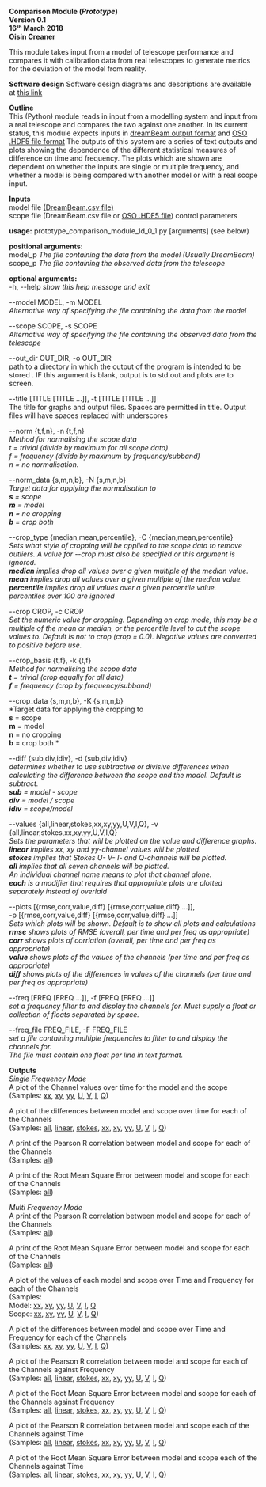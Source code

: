 **Comparison Module (*Prototype*)\
Version 0.1\
16ᵗʰ March 2018\
Oisin Creaner**

This module takes input from a model of telescope performance and
compares it with calibration data from real telescopes to generate
metrics for the deviation of the model from reality.


**Software design**
Software design diagrams and descriptions are available at [this link](/comparison_module/Comparison_Module.md)

**Outline**\
This (Python) module reads in input from a modelling system and input 
from a real telescope and compares the two against one another. In its
current status, this module expects inputs in 
[dreamBeam output format](/data_descriptions/DreamBeam_Source_data_description.md) and 
[OSO .HDF5 file format](/data_descriptions/OSO_HDF5.md)
The outputs of this system are a series of text outputs and
plots showing the dependence of the different statistical measures of difference
on time and frequency.  The plots which are shown are dependent on whether 
the inputs are single or multiple frequency, and whether a model is being 
compared with another model or with a real scope input.

**Inputs**\
model file [(DreamBeam.csv file)](/data_descriptions/DreamBeam_Source_data_description.md)\
scope file (DreamBeam.csv file or [OSO .HDF5 file](/data_descriptions/OSO_HDF5.md))
control parameters

**usage:**
prototype_comparison_module_1d_0_1.py \[arguments\] (see below)

**positional arguments:**\
  model_p               *The file containing the data from the model (Usually
                        DreamBeam)*\
  scope_p               *The file containing the observed data from the
                        telescope*

**optional arguments:**\
  -h, --help            *show this help message and exit*
  
  --model MODEL, -m MODEL\
  *Alternative way of specifying the file containing the data from the model*
  
  --scope SCOPE, -s SCOPE\
  *Alternative way of specifying the file containing the observed data from the telescope*
  
  --out_dir OUT_DIR, -o OUT_DIR\
path to a directory in which the output of the program 
is intended to be stored . IF this argument is blank,
output is to std.out and plots are to screen.

  --title [TITLE [TITLE ...]], -t [TITLE [TITLE ...]]\
The title for graphs and output files. Spaces are
permitted in title. Output files will have spaces
replaced with underscores

  --norm {t,f,n}, -n {t,f,n}\
  *Method for normalising the scope data\
  t = trivial (divide by maximum for all scope data)\
  f = frequency (divide by maximum by frequency/subband)\
  n = no normalisation.*
  
  --norm_data {s,m,n,b}, -N {s,m,n,b}\
*Target data for applying the normalisation to \
**s** = scope \
**m** = model \
**n** = no cropping \
**b** = crop both*
                        
  --crop_type {median,mean,percentile}, -C {median,mean,percentile}\
  *Sets what style of cropping will be applied to the scope data to remove 
outliers. A value for --crop must also be specified or this argument is ignored. \
        **median** implies drop all values over a given multiple of the median value.\
        **mean** implies drop all values over a given multiple of the median value.\
        **percentile** implies drop all values over a given percentile value.\
          percentiles over 100 are ignored*
          
  --crop CROP, -c CROP  \
*Set the numeric value for cropping. Depending on crop mode, this may be a 
multiple of the mean or median, or the percentile level to cut the scope values
 to. Default is not to crop (crop = 0.0). Negative values are converted to 
 positive before use.*
 
  --crop_basis {t,f}, -k {t,f}\
 *Method for normalising the scope data \
**t** = trivial (crop equally for all data) \
**f** = frequency (crop by frequency/subband)*

  --crop_data {s,m,n,b}, -K {s,m,n,b}\
*Target data for applying the cropping to \
**s** = scope \
**m** = model \
**n** = no cropping \
**b** = crop both *

  --diff {sub,div,idiv}, -d {sub,div,idiv}\
  *determines whether to use subtractive or divisive differences when 
  calculating the difference between the scope and the model. Default 
  is subtract.\
  **sub** = model - scope\
  **div** = model / scope\
  **idiv** = scope/model*
  
  --values {all,linear,stokes,xx,xy,yy,U,V,I,Q}, -v {all,linear,stokes,xx,xy,yy,U,V,I,Q}\
  *Sets the parameters that will be plotted on the value and difference graphs.\
  **linear** implies xx, xy and yy-channel values will be plotted.\
  **stokes** implies that Stokes U- V- I- and Q-channels will be plotted.\
  **all** implies that all seven channels will be plotted.\
  An individual channel name means to plot that channel alone.\
  **each** is a modifier that requires that appropriate plots are plotted separately instead of overlaid*
  
  --plots [{rmse,corr,value,diff} [{rmse,corr,value,diff} ...]], \
  -p [{rmse,corr,value,diff} [{rmse,corr,value,diff} ...]]\
*Sets which plots will be shown.  Default is to show all plots and calculations\
**rmse** shows plots of RMSE (overall, per time and per freq as appropriate)\
**corr** shows plots of corrlation (overall, per time and per freq as appropriate)\
**value** shows plots of the values of the channels (per time and per freq as appropriate)\
**diff** shows plots of the differences in values of the channels (per time and per freq as appropriate)*

  --freq [FREQ [FREQ ...]], -f [FREQ [FREQ ...]]\
*set a frequency filter to and display the channels for.   Must supply a float or collection of floats separated by space.*

  --freq_file FREQ_FILE, -F FREQ_FILE\
*set a file containing multiple frequencies to filter to and display the channels for.\
The file must contain one float per line in text format.*
                        
**Outputs**\
*Single Frequency Mode*\
A plot of the Channel values over time for the model and the scope\
(Samples: 
[xx](https://zenodo.org/record/1212523/files/se_607_HBA_150MHz_24h_xx_vals_1f.png),
[xy](https://zenodo.org/record/1212523/files/se_607_HBA_150MHz_24h_xy_vals_1f.png),
[yy](https://zenodo.org/record/1212523/files/se_607_HBA_150MHz_24h_yy_vals_1f.png),
[U](https://zenodo.org/record/1212523/files/se_607_HBA_150MHz_24h_U_vals_1f.png),
[V](https://zenodo.org/record/1212523/files/se_607_HBA_150MHz_24h_V_vals_1f.png), 
[I](https://zenodo.org/record/1212523/files/se_607_HBA_150MHz_24h_I_vals_1f.png),
[Q](https://zenodo.org/record/1212523/files/se_607_HBA_150MHz_24h_Q_vals_1f.png))

A plot of the differences between model and scope over time for each of the Channels\
(Samples: 
[all](https://zenodo.org/record/1212523/files/se_607_HBA_150MHz_24h_diff_1f.png),
[linear](https://zenodo.org/record/1212523/files/se_607_HBA_150MHz_24h_diff_linear_1f.png),
[stokes](https://zenodo.org/record/1212523/files/se_607_HBA_150MHz_24h_diff_stokes_1f.png), 
[xx](https://zenodo.org/record/1212523/files/se_607_HBA_150MHz_24h_diff_xx_1f.png),
[xy](https://zenodo.org/record/1212523/files/se_607_HBA_150MHz_24h_diff_xy_1f.png),
[yy](https://zenodo.org/record/1212523/files/se_607_HBA_150MHz_24h_diff_yy_1f.png),
[U](https://zenodo.org/record/1212523/files/se_607_HBA_150MHz_24h_diff_U_1f.png),
[V](https://zenodo.org/record/1212523/files/se_607_HBA_150MHz_24h_diff_V_1f.png),
[I](https://zenodo.org/record/1212523/files/se_607_HBA_150MHz_24h_diff_I_1f.png),
[Q](https://zenodo.org/record/1212523/files/se_607_HBA_150MHz_24h_diff_Q_1f.png))

A print of the Pearson R correlation between model and scope for each of the Channels\
(Samples: [all](https://zenodo.org/record/1212523/files/se_607_HBA_150MHz_24h_1d_corr.txt))

A print of the Root Mean Square Error between model and scope for each of the Channels\
(Samples: [all](https://zenodo.org/record/1212523/files/se_607_HBA_150MHz_24h_1d_rmse.txt))

*Multi Frequency Mode*\
A print of the Pearson R correlation between model and scope for each of the Channels \
(Samples: [all](https://zenodo.org/record/1212523/files/se_607_HBA_24h_nd_corr.txt))

A print of the Root Mean Square Error between model and scope for each of the Channels\
(Samples: [all](https://zenodo.org/record/1212523/files/se_607_HBA_24h_nd_rmse.txt))

A plot of the values of each model and scope over Time and Frequency for each of the Channels\
(Samples: \
Model: [xx](https://zenodo.org/record/1212382/files/se_607_HBA_24h_xx_vals_nf_model.png),
[xy](https://zenodo.org/record/1212382/files/se_607_HBA_24h_xy_vals_nf_model.png),
[yy](https://zenodo.org/record/1212382/files/se_607_HBA_24h_yy_vals_nf_model.png),
[U](https://zenodo.org/record/1212382/files/se_607_HBA_24h_U_vals_nf_model.png),
[V](https://zenodo.org/record/1212382/files/se_607_HBA_24h_V_vals_nf_model.png),
[I](https://zenodo.org/record/1212382/files/se_607_HBA_24h_I_vals_nf_model.png),
[Q](https://zenodo.org/record/1212382/files/se_607_HBA_24h_Q_vals_nf_model.png)\
Scope: [xx](https://zenodo.org/record/1212382/files/se_607_HBA_24h_xx_vals_nf_scope.png),
[xy](https://zenodo.org/record/1212382/files/se_607_HBA_24h_xy_vals_nf_scope.png),
[yy](https://zenodo.org/record/1212382/files/se_607_HBA_24h_yy_vals_nf_scope.png),
[U](https://zenodo.org/record/1212382/files/se_607_HBA_24h_U_vals_nf_scope.png),
[V](https://zenodo.org/record/1212382/files/se_607_HBA_24h_V_vals_nf_scope.png),
[I](https://zenodo.org/record/1212382/files/se_607_HBA_24h_I_vals_nf_scope.png),
[Q](https://zenodo.org/record/1212382/files/se_607_HBA_24h_Q_vals_nf_scope.png))

A plot of the differences between model and scope over Time and Frequency for each of the Channels\
(Samples: 
[xx](https://zenodo.org/record/1212382/files/se_607_HBA_24h_xx_diff_nf_sub.png),
[xy](https://zenodo.org/record/1212382/files/se_607_HBA_24h_xy_diff_nf_sub.png),
[yy](https://zenodo.org/record/1212382/files/se_607_HBA_24h_yy_diff_nf_sub.png),
[U](https://zenodo.org/record/1212382/files/se_607_HBA_24h_U_diff_nf_sub.png),
[V](https://zenodo.org/record/1212382/files/se_607_HBA_24h_V_diff_nf_sub.png),
[I](https://zenodo.org/record/1212382/files/se_607_HBA_24h_I_diff_nf_sub.png),
[Q](https://zenodo.org/record/1212382/files/se_607_HBA_24h_Q_diff_nf_sub.png))

A plot of the Pearson R correlation between model and scope for each of the Channels against Frequency\
(Samples: 
[all](https://zenodo.org/record/1212382/files/se_607_HBA_24h_1d_corr_freq.png),
[linear](https://zenodo.org/record/1212523/files/se_607_HBA_24h_1d_corr_freq_linear.png),
[stokes](https://zenodo.org/record/1212523/files/se_607_HBA_24h_1d_corr_freq_stokes.png),
[xx](https://zenodo.org/record/1212471/files/se_607_HBA_24h_1d_corr_freq_xx.png),
[xy](https://zenodo.org/record/1212471/files/se_607_HBA_24h_1d_corr_freq_xy.png),
[yy](https://zenodo.org/record/1212471/files/se_607_HBA_24h_1d_corr_freq_yy.png),
[U](https://zenodo.org/record/1212471/files/se_607_HBA_24h_1d_corr_freq_U.png),
[V](https://zenodo.org/record/1212471/files/se_607_HBA_24h_1d_corr_freq_V.png),
[I](https://zenodo.org/record/1212471/files/se_607_HBA_24h_1d_corr_freq_I.png),
[Q](https://zenodo.org/record/1212471/files/se_607_HBA_24h_1d_corr_freq_Q.png))

A plot of the Root Mean Square Error between model and scope for each of the Channels against Frequency\
(Samples: 
[all](https://zenodo.org/record/1212382/files/se_607_HBA_24h_1d_rmse_freq.png), 
[linear](https://zenodo.org/record/1212523/files/se_607_HBA_24h_1d_rmse_freq_linear.png),
[stokes](https://zenodo.org/record/1212523/files/se_607_HBA_24h_1d_rmse_freq_stokes.png),
[xx](https://zenodo.org/record/1212471/files/se_607_HBA_24h_1d_rmse_freq_xx.png),
[xy](https://zenodo.org/record/1212471/files/se_607_HBA_24h_1d_rmse_freq_xy.png), 
[yy](https://zenodo.org/record/1212471/files/se_607_HBA_24h_1d_rmse_freq_yy.png),
[U](https://zenodo.org/record/1212471/files/se_607_HBA_24h_1d_rmse_freq_U.png),
[V](https://zenodo.org/record/1212471/files/se_607_HBA_24h_1d_rmse_freq_V.png),
[I](https://zenodo.org/record/1212471/files/se_607_HBA_24h_1d_rmse_freq_I.png),
[Q](https://zenodo.org/record/1212471/files/se_607_HBA_24h_1d_rmse_freq_Q.png))

A plot of the Pearson R correlation between model and scope each of the Channels against Time\
(Samples: 
[all](https://zenodo.org/record/1212382/files/se_607_HBA_24h_1d_corr_time.png),
[linear](https://zenodo.org/record/1212523/files/se_607_HBA_24h_1d_corr_time_linear.png),
[stokes](https://zenodo.org/record/1212523/files/se_607_HBA_24h_1d_corr_time_stokes.png),
[xx](https://zenodo.org/record/1212471/files/se_607_HBA_24h_1d_corr_time_xx.png),
[xy](https://zenodo.org/record/1212471/files/se_607_HBA_24h_1d_corr_time_xy.png),
[yy](https://zenodo.org/record/1212471/files/se_607_HBA_24h_1d_corr_time_yy.png),
[U](https://zenodo.org/record/1212471/files/se_607_HBA_24h_1d_corr_time_U.png),
[V](https://zenodo.org/record/1212471/files/se_607_HBA_24h_1d_corr_time_V.png),
[I](https://zenodo.org/record/1212471/files/se_607_HBA_24h_1d_corr_time_I.png),
[Q](https://zenodo.org/record/1212471/files/se_607_HBA_24h_1d_corr_time_Q.png))

A plot of the Root Mean Square Error between model and scope each of the Channels against Time\
(Samples: 
[all](https://zenodo.org/record/1212382/files/se_607_HBA_24h_1d_rmse_time.png),
[linear](https://zenodo.org/record/1212523/files/se_607_HBA_24h_1d_rmse_time_linear.png),
[stokes](https://zenodo.org/record/1212523/files/se_607_HBA_24h_1d_rmse_time_stokes.png),
[xx](https://zenodo.org/record/1212471/files/se_607_HBA_24h_1d_rmse_time_xx.png),
[xy](https://zenodo.org/record/1212471/files/se_607_HBA_24h_1d_rmse_time_xy.png),
[yy](https://zenodo.org/record/1212471/files/se_607_HBA_24h_1d_rmse_time_yy.png),
[U](https://zenodo.org/record/1212471/files/se_607_HBA_24h_1d_rmse_time_U.png),
[V](https://zenodo.org/record/1212471/files/se_607_HBA_24h_1d_rmse_time_V.png),
[I](https://zenodo.org/record/1212471/files/se_607_HBA_24h_1d_rmse_time_I.png),
[Q](https://zenodo.org/record/1212471/files/se_607_HBA_24h_1d_rmse_time_Q.png))
 
